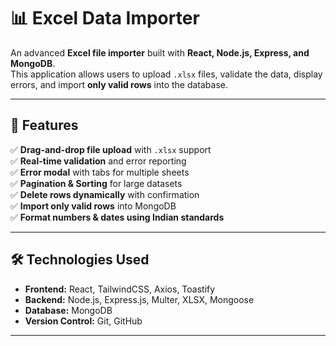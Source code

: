 # 📊 Excel Data Importer

An advanced **Excel file importer** built with **React, Node.js, Express, and MongoDB**.  
This application allows users to upload `.xlsx` files, validate the data, display errors, and import **only valid rows** into the database.

---

## 🚀 Features

✅ **Drag-and-drop file upload** with `.xlsx` support  
✅ **Real-time validation** and error reporting  
✅ **Error modal** with tabs for multiple sheets  
✅ **Pagination & Sorting** for large datasets  
✅ **Delete rows dynamically** with confirmation  
✅ **Import only valid rows** into MongoDB  
✅ **Format numbers & dates using Indian standards**

---

## 🛠 Technologies Used

- **Frontend:** React, TailwindCSS, Axios, Toastify
- **Backend:** Node.js, Express.js, Multer, XLSX, Mongoose
- **Database:** MongoDB
- **Version Control:** Git, GitHub

---

